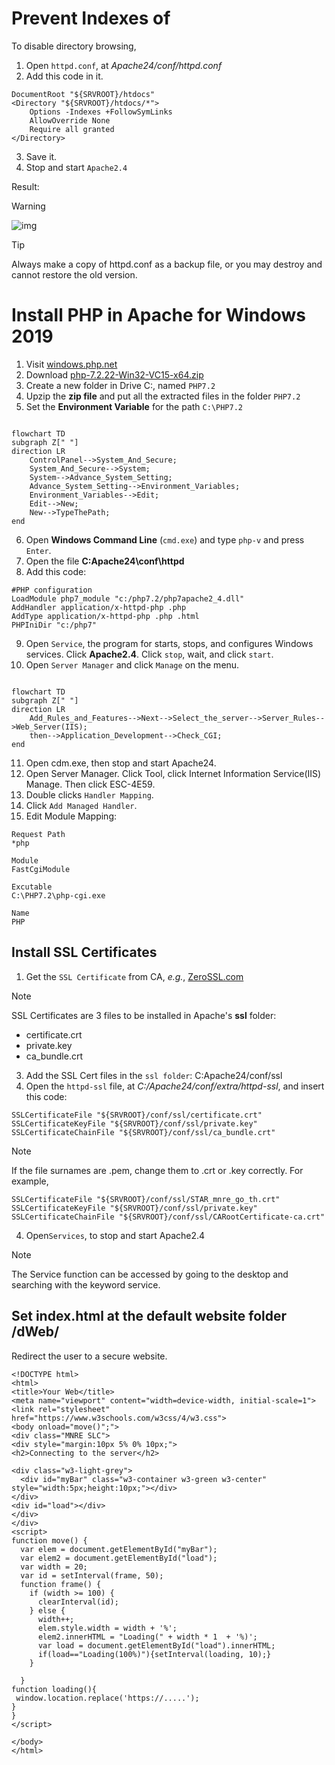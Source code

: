# Prevent Indexes of 
To disable directory browsing,
1. Open `httpd.conf`, at _Apache24/conf/httpd.conf_
2. Add this code in it.

```
DocumentRoot "${SRVROOT}/htdocs"
<Directory "${SRVROOT}/htdocs/*">
	Options -Indexes +FollowSymLinks
	AllowOverride None
	Require all granted
</Directory>
```
3. Save it.
4. Stop and start `Apache2.4`

Result:
>[!WARNING]
>![img](https://kietpawpan.github.io/Apache/img/01.jpeg)

>[!TIP]
>Always make a copy of httpd.conf as a backup file, or you may destroy and cannot restore the old version.

# Install PHP in Apache for Windows 2019
1. Visit [windows.php.net](https://windows.php.net/)
2. Download [php-7.2.22-Win32-VC15-x64.zip](https://windows.php.net/downloads/releases/archives/php-7.2.22-Win32-VC15-x64.zip)
3. Create a new folder in Drive C:, named `PHP7.2`
4. Upzip the __zip file__ and put all the extracted files in the folder `PHP7.2`
5. Set the __Environment Variable__ for the path `C:\PHP7.2`

```mermaid

flowchart TD
subgraph Z[" "]
direction LR
    ControlPanel-->System_And_Secure;
    System_And_Secure-->System;
    System-->Advance_System_Setting;
    Advance_System_Setting-->Environment_Variables;
    Environment_Variables-->Edit;
    Edit-->New;
    New-->TypeThePath;
end
```
6. Open __Windows Command Line__ (`cmd.exe`) and type `php-v` and press `Enter`.
7. Open the file __C:Apache24\conf\httpd__
8. Add this code:
```
#PHP configuration
LoadModule php7_module "c:/php7.2/php7apache2_4.dll"
AddHandler application/x-httpd-php .php
AddType application/x-httpd-php .php .html
PHPIniDir "c:/php7"
```
9. Open `Service`, the program for starts, stops, and configures Windows services. Click __Apache2.4__. Click `stop`, wait, and click `start`.
10. Open `Server Manager` and click `Manage` on the menu.
```mermaid

flowchart TD
subgraph Z[" "]
direction LR
    Add_Rules_and_Features-->Next-->Select_the_server-->Server_Rules-->Web_Server(IIS);
    then-->Application_Development-->Check_CGI;
end
```
11. Open cdm.exe, then stop and start Apache24.
12. Open Server Manager. Click Tool, click Internet Information Service(IIS) Manage. Then click ESC-4E59.
13. Double clicks `Handler Mapping`.
14. Click `Add Managed Handler`.
15. Edit Module Mapping:
```
Request Path
*php

Module
FastCgiModule

Excutable
C:\PHP7.2\php-cgi.exe

Name
PHP
```

## Install SSL Certificates
1. Get the `SSL Certificate` from CA, _e.g._, [ZeroSSL.com](https://app.zerossl.com/signup/free)
>[!NOTE]
>SSL Certificates are 3 files to be installed in Apache's __ssl__ folder:
>- certificate.crt
>- private.key
>- ca_bundle.crt

3. Add the SSL Cert files in the `ssl folder`: C:Apache24/conf/ssl
4. Open the `httpd-ssl` file, at _C:/Apache24/conf/extra/httpd-ssl_, and insert this code:
```
SSLCertificateFile "${SRVROOT}/conf/ssl/certificate.crt"
SSLCertificateKeyFile "${SRVROOT}/conf/ssl/private.key"
SSLCertificateChainFile "${SRVROOT}/conf/ssl/ca_bundle.crt"
```
>[!Note]
>If the file surnames are .pem, change them to .crt or .key correctly. For example,
```
SSLCertificateFile "${SRVROOT}/conf/ssl/STAR_mnre_go_th.crt"
SSLCertificateKeyFile "${SRVROOT}/conf/ssl/private.key"
SSLCertificateChainFile "${SRVROOT}/conf/ssl/CARootCertificate-ca.crt"
```
4. Open`Services`, to stop and start Apache2.4
>[!Note]
>The Service function can be accessed by going to the desktop and searching with the keyword service.  


## Set index.html at the default website folder /dWeb/
Redirect the user to a secure website.
```
<!DOCTYPE html>
<html>
<title>Your Web</title>
<meta name="viewport" content="width=device-width, initial-scale=1">
<link rel="stylesheet" href="https://www.w3schools.com/w3css/4/w3.css">
<body onload="move()";">
<div class="MNRE SLC">
<div style="margin:10px 5% 0% 10px;">
<h2>Connecting to the server</h2>

<div class="w3-light-grey">
  <div id="myBar" class="w3-container w3-green w3-center" style="width:5px;height:10px;"></div>
</div>
<div id="load"></div>
</div>
</div>
<script>
function move() {
  var elem = document.getElementById("myBar");   
  var elem2 = document.getElementById("load");     
  var width = 20;
  var id = setInterval(frame, 50);
  function frame() {
    if (width >= 100) {
      clearInterval(id);
    } else {
      width++; 
      elem.style.width = width + '%'; 
      elem2.innerHTML = "Loading(" + width * 1  + '%)';
	  var load = document.getElementById("load").innerHTML;
	  if(load=="Loading(100%)"){setInterval(loading, 10);}
    }
 
  }
function loading(){
 window.location.replace('https://.....');
}
}
</script>

</body>
</html> 
```
